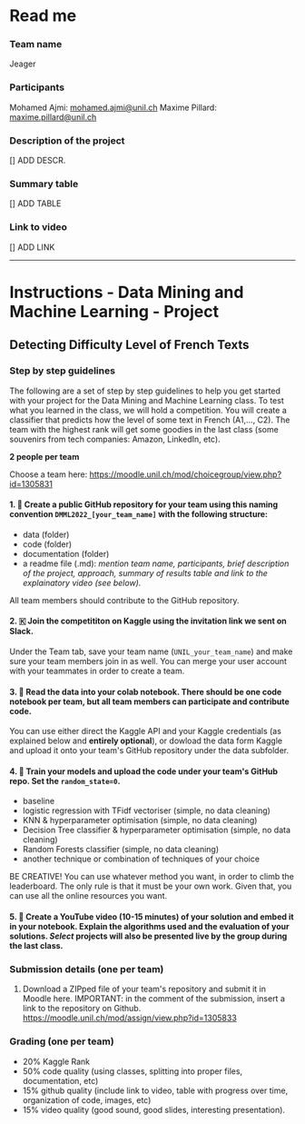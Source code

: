 # Read me

### Team name
Jeager

### Participants
Mohamed Ajmi: mohamed.ajmi@unil.ch 
Maxime Pillard: maxime.pillard@unil.ch 

### Description of the project
[] ADD DESCR.

### Summary table
[] ADD TABLE

### Link to video
[] ADD LINK


---


# Instructions - Data Mining and Machine Learning - Project

## Detecting Difficulty Level of French Texts

### Step by step guidelines

The following are a set of step by step guidelines to help you get started with your project for the Data Mining and Machine Learning class.
To test what you learned in the class, we will hold a competition. You will create a classifier that predicts how the level of some text in French (A1,..., C2). The team with the highest rank will get some goodies in the last class (some souvenirs from tech companies: Amazon, LinkedIn, etc).

**2 people per team**

Choose a team here:
https://moodle.unil.ch/mod/choicegroup/view.php?id=1305831


#### 1. 📂 Create a public GitHub repository for your team using this naming convention `DMML2022_[your_team_name]` with the following structure:
- data (folder)
- code (folder)
- documentation (folder)
- a readme file (.md): *mention team name, participants, brief description of the project, approach, summary of results table and link to the explainatory video (see below).*

All team members should contribute to the GitHub repository.

#### 2. 🇰 Join the competititon on Kaggle using the invitation link we sent on Slack.

Under the Team tab, save your team name (`UNIL_your_team_name`) and make sure your team members join in as well. You can merge your user account with your teammates in order to create a team.

#### 3. 📓 Read the data into your colab notebook. There should be one code notebook per team, but all team members can participate and contribute code.

You can use either direct the Kaggle API and your Kaggle credentials (as explained below and **entirely optional**), or dowload the data form Kaggle and upload it onto your team's GitHub repository under the data subfolder.

#### 4. 💎 Train your models and upload the code under your team's GitHub repo. Set the `random_state=0`.
- baseline
- logistic regression with TFidf vectoriser (simple, no data cleaning)
- KNN & hyperparameter optimisation (simple, no data cleaning)
- Decision Tree classifier & hyperparameter optimisation (simple, no data cleaning)
- Random Forests classifier (simple, no data cleaning)
- another technique or combination of techniques of your choice

BE CREATIVE! You can use whatever method you want, in order to climb the leaderboard. The only rule is that it must be your own work. Given that, you can use all the online resources you want.

#### 5. 🎥 Create a YouTube video (10-15 minutes) of your solution and embed it in your notebook. Explain the algorithms used and the evaluation of your solutions. *Select* projects will also be presented live by the group during the last class.


### Submission details (one per team)

1. Download a ZIPped file of your team's repository and submit it in Moodle here. IMPORTANT: in the comment of the submission, insert a link to the repository on Github.
https://moodle.unil.ch/mod/assign/view.php?id=1305833



### Grading (one per team)
- 20% Kaggle Rank
- 50% code quality (using classes, splitting into proper files, documentation, etc)
- 15% github quality (include link to video, table with progress over time, organization of code, images, etc)
- 15% video quality (good sound, good slides, interesting presentation).



